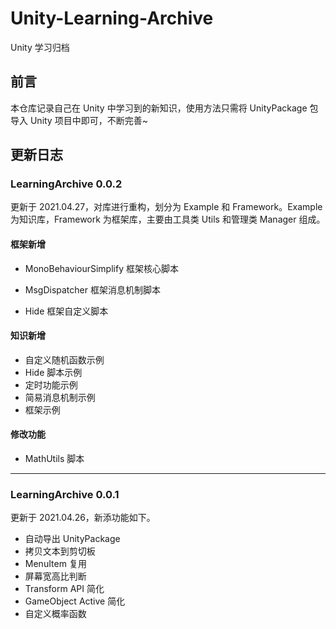 # Unity-Learning-Archive

Unity 学习归档

## 前言

本仓库记录自己在 Unity 中学习到的新知识，使用方法只需将 UnityPackage 包导入 Unity 项目中即可，不断完善~

## 更新日志

### LearningArchive 0.0.2

更新于 2021.04.27，对库进行重构，划分为 Example 和 Framework。Example 为知识库，Framework 为框架库，主要由工具类 Utils 和管理类 Manager 组成。

#### 框架新增

- MonoBehaviourSimplify 框架核心脚本

- MsgDispatcher 框架消息机制脚本

- Hide 框架自定义脚本

#### 知识新增

- 自定义随机函数示例
- Hide 脚本示例
- 定时功能示例
- 简易消息机制示例
- 框架示例

#### 修改功能

- MathUtils 脚本

---

### LearningArchive 0.0.1

更新于 2021.04.26，新添功能如下。

- 自动导出 UnityPackage
- 拷贝文本到剪切板
- MenuItem 复用
- 屏幕宽高比判断
- Transform API 简化
- GameObject Active 简化
- 自定义概率函数